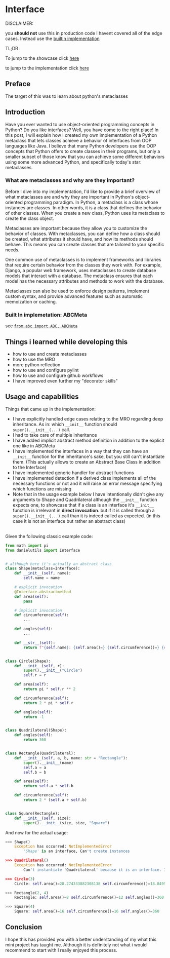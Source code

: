 # Interface
DISCLAIMER: 

you __should not__ use this in production code I havent covered all of the edge cases. Instead use the [builtin implementation](#built-in-implemetation-abcmeta)

TL;DR :

To jump to the showcase click [here](#usage-and-capabilities)

to jump to the implementation click [here](../danielutils/metaclasses/interface.py)
## Preface
The target of this was to learn about python's metaclasses

## Introduction
Have you ever wanted to use object-oriented programming concepts in Python? Do you like interfaces? Well, you have come to the right place! In this post, I will explain how I created my own implementation of a Python metaclass that lets classes achieve a behavior of interfaces from OOP languages like Java. I believe that many Python developers use the OOP concepts that Python offers to create classes in their programs, but only a smaller subset of those know that you can achieve some different behaviors using some more advanced Python, and specifically today's star: metaclasses.

### What are metaclasses and why are they important?
Before I dive into my implementation, I'd like to provide a brief overview of what metaclasses are and why they are important in Python's object-oriented programming paradigm.
In Python, a metaclass is a class whose instances are classes. In other words, it is a class that defines the behavior of other classes. When you create a new class, Python uses its metaclass to create the class object.

Metaclasses are important because they allow you to customize the behavior of classes. With metaclasses, you can define how a class should be created, what attributes it should have, and how its methods should behave. This means you can create classes that are tailored to your specific needs.

One common use of metaclasses is to implement frameworks and libraries that require certain behavior from the classes they work with. For example, Django, a popular web framework, uses metaclasses to create database models that interact with a database. The metaclass ensures that each model has the necessary attributes and methods to work with the database.

Metaclasses can also be used to enforce design patterns, implement custom syntax, and provide advanced features such as automatic memoization or caching.
### Built In implemetation: ABCMeta
see [```from abc import ABC, ABCMeta```](https://docs.python.org/3/library/abc.html)

## Things i learned while developing this
* how to use and create metaclasses
* how to use the MRO
* more python reflection
* how to use and configure pylint
* how to use and configure github workflows
* I have improved even further my "decorator skills"

## Usage and capabilities
Things that came up in the implementation:
* I have explicitly handled edge cases relating to the MRO regarding deep inheritance. As in: which `__init__` function should `super().__init__(...)` call.
* I had to take care of multiple inheritance
* I have added implicit abstract method definition in addition to the explicit one like in ABCMeta
* I have implemented the interfaces in a way that they can have an `__init__` function for the inheritance's sake, but you still can't instantiate them. (This actually allows to create an Abstract Base Class in addition to the Interface)
* I have implemented generic handler for abstract functions
* I have implemented detection if a derived class implements all of the necessary functions or not and it will raise an error message specifying which functions are missing
* Note that in the usage example below I have intentionally didn't give any arguments to Shape and Quadrilateral although the `__init__` function expects one, to showcase that if a class is an interface it's `__init__` function is irrelevant in __direct invocation__. but if it is called through a `super().__init__(...)` call than it is indeed called as expected. (in this case it is not an interface but rather an abstract class)

<br/>
Given the following classic example code:

```python
from math import pi
from danielutils import Interface


# although here it's actually an abstract class
class Shape(metaclass=Interface):
    def __init__(self, name):
        self.name = name

    # explicit invocation
    @Interface.abstractmethod
    def area(self):
        pass

    # implicit invocation
    def circumference(self):
        ...

    def angles(self):
        ...

    def __str__(self):
        return f"{self.name}: {self.area()=} {self.circumference()=} {self.angles()=}"


class Circle(Shape):
    def __init__(self, r):
        super().__init__("Circle")
        self.r = r

    def area(self):
        return pi * self.r ** 2

    def circumference(self):
        return 2 * pi * self.r

    def angles(self):
        return -1


class Quadrilateral(Shape):
    def angles(self):
        return 360


class Rectangle(Quadrilateral):
    def __init__(self, a, b, name: str = "Rectangle"):
        super().__init__(name)
        self.a = a
        self.b = b

    def area(self):
        return self.a * self.b

    def circumference(self):
        return 2 * (self.a + self.b)


class Square(Rectangle):
    def __init__(self, size):
        super().__init__(size, size, "Square")

```
And now for the actual usage:
```python
>>> Shape()
    Exception has occurred: NotImplementedError
        'Shape' is an interface, Can't create instances

>>> Quadrilateral()
    Exception has occurred: NotImplementedError
        Can't instantiate 'Quadrilateral' because it is an interface. It is missing implementations for {'circumference', '__init__', 'area'}

>>> Circle(3)
    Circle: self.area()=28.274333882308138 self.circumference()=18.84955592153876 self.angles()=-1

>>> Rectangle(2, 4)
    Rectangle: self.area()=8 self.circumference()=12 self.angles()=360

>>> Square(4)
    Square: self.area()=16 self.circumference()=16 self.angles()=360
```

## Conclusion
I hope this has provided you with a better understanding of my what this mini project has taught me. Although it is definitely not what i would recommend to start with I really enjoyed this process.